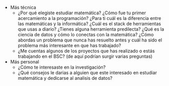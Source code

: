 - Más técnica
	- ¿Por qué elegiste estudiar matemática?
	  ¿Cómo fue tu primer acercamiento a la programación?
	  ¿Para ti cuál es la diferencia entre las matemáticas y la informática?
	  ¿Cuál es el stack de herramientas que usas a diario?
	  ¿Tienes alguna herramienta predilecta?
	  ¿Qué es la ciencia de datos y cómo lo conectas con la matemática?
	  ¿Cómo abordas un problema que nunca has resuelto antes y cuál ha sido el problema más interesante en que has trabajado?
	- ¿Me cuentas algunos de los proyectos que has realizado  o estás trabajando en el BSC? (de aquí podrían surgir varias preguntas)
- Más personal
	- ¿Cómo te interesaste en la investigación?
	- ¿Qué consejos le darias a alguien que este interesado en estudiar matemática y dedicarse al analisis de datos?